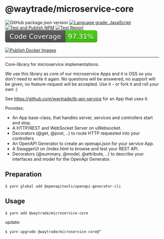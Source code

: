 # @waytrade/microservice-core
 ![GitHub package.json version](https://img.shields.io/github/package-json/v/waytrade/microservice-core)
 [![Language grade: JavaScript](https://img.shields.io/lgtm/grade/javascript/g/waytrade/microservice-core.svg?logo=lgtm&logoWidth=18)](https://lgtm.com/projects/g/waytrade/microservice-core/context:javascript)
[![Test and Publish NPM](https://github.com/waytrade/microservice-core/actions/workflows/publish_npm.yml/badge.svg)](https://github.com/waytrade/microservice-core/actions/workflows/publish_npm.yml)
[![Test Report](./assets/test-results.svg)](https://waytrade.github.io/microservice-core/jest/) 
[![Core Coverage](https://raw.githubusercontent.com/waytrade/microservice-core/gh-pages/coverage/coverage.svg)](https://waytrade.github.io/microservice-core/coverage/lcov-report)

[![Publish Docker Images](https://github.com/waytrade/microservice-core/actions/workflows/publish_docker.yml/badge.svg)](https://github.com/waytrade/microservice-core/actions/workflows/publish_docker.yml)

---

Core-library for microservice implementations.

We use this library as core of our microservice Apps and it is OSS so you don't need to write it again. No questions will be answered, no support will be given, no feature-request will be accepted. Use it - or fork it and roll your own :)

See https://github.com/waytrade/ib-api-service for an App that uses it.

Provides:

- An App base-class, that handles server, services and controllers start and stop.
- A HTTP/REST and WebSocket Server on uWebsocket.
- Decorators (@get, @post, ..) to route HTTP requested into your controllers
- An OpenAPI Generator to create an openapi.json for your service App.
- A SwaggerUI on /index.html to browse and test your REST API.
- Decorators {@summary, @model, @attribute, ..} to describe your interfaces and model for the OpenApi Generator.

## Preparation

    $ yarn global add @openapitools/openapi-generator-cli

## Usage

    $ yarn add @waytrade/microservice-core

update:

    $ yarn upgrade @waytrade/microservice-core@^
    
